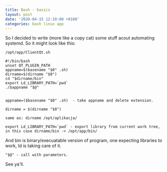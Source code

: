 ```yaml
---
title: Bash - basics
layout: post
date: '2020-04-15 12:10:00 +0100'
categories: bash linux app 
---
```


So I decided to write (more like a copy cat) some stuff acout automating systemd. 
So it might look like this:

`
/opt/app/ClientQt.sh
`

```
#!/bin/bash
unset QT_PLUGIN_PATH
appname=$(basename "$0" .sh)
dirname=$(dirname "$0")
cd "$dirname/bin"
export Ld_LIBRARY_PATH=`pwd`
./$appname "$@"


```

```
appname=($basename "$0" .sh)  - take appname and delete extension.
```


```
dirname = $(dirname "$0") 

same as: dirname /opt/aplikacja/  
```

```
export Ld_LIBRARY_PATH=`pwd` - export library from current work tree, in this case dirname/bin -> /opt/app/bin/

```

And bin is binary/execuatable version of program, one expecting libraries to work, ld is taking care of it.
```
"$@" - call with parameters.
```


See ya'll.
